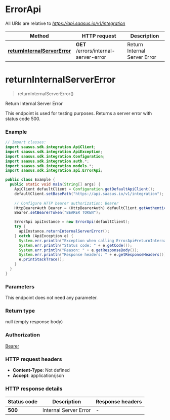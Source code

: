 # ErrorApi

All URIs are relative to *https://api.saasus.io/v1/integration*

| Method | HTTP request | Description |
|------------- | ------------- | -------------|
| [**returnInternalServerError**](ErrorApi.md#returnInternalServerError) | **GET** /errors/internal-server-error | Return Internal Server Error |


<a id="returnInternalServerError"></a>
# **returnInternalServerError**
> returnInternalServerError()

Return Internal Server Error

This endpoint is used for testing purposes. Returns a server error with status code 500. 

### Example
```java
// Import classes:
import saasus.sdk.integration.ApiClient;
import saasus.sdk.integration.ApiException;
import saasus.sdk.integration.Configuration;
import saasus.sdk.integration.auth.*;
import saasus.sdk.integration.models.*;
import saasus.sdk.integration.api.ErrorApi;

public class Example {
  public static void main(String[] args) {
    ApiClient defaultClient = Configuration.getDefaultApiClient();
    defaultClient.setBasePath("https://api.saasus.io/v1/integration");
    
    // Configure HTTP bearer authorization: Bearer
    HttpBearerAuth Bearer = (HttpBearerAuth) defaultClient.getAuthentication("Bearer");
    Bearer.setBearerToken("BEARER TOKEN");

    ErrorApi apiInstance = new ErrorApi(defaultClient);
    try {
      apiInstance.returnInternalServerError();
    } catch (ApiException e) {
      System.err.println("Exception when calling ErrorApi#returnInternalServerError");
      System.err.println("Status code: " + e.getCode());
      System.err.println("Reason: " + e.getResponseBody());
      System.err.println("Response headers: " + e.getResponseHeaders());
      e.printStackTrace();
    }
  }
}
```

### Parameters
This endpoint does not need any parameter.

### Return type

null (empty response body)

### Authorization

[Bearer](../README.md#Bearer)

### HTTP request headers

 - **Content-Type**: Not defined
 - **Accept**: application/json

### HTTP response details
| Status code | Description | Response headers |
|-------------|-------------|------------------|
| **500** | Internal Server Error |  -  |

